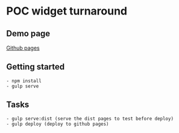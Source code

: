 # POC widget turnaround

## Demo page

[Github pages](https://sqli.github.io/POC-widget-turnaround/SWAN/)

## Getting started
    - npm install
    - gulp serve

## Tasks
    - gulp serve:dist (serve the dist pages to test before deploy)
    - gulp deploy (deploy to github pages)
